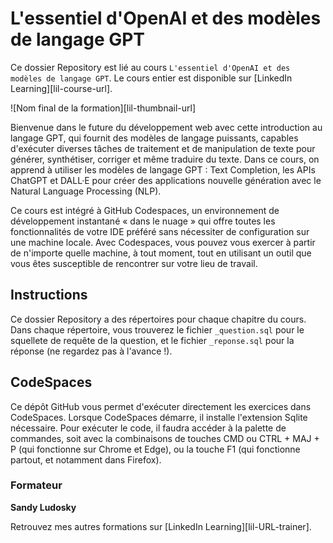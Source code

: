 
# L'essentiel d'OpenAI et des modèles de langage GPT

Ce dossier Repository est lié au cours `L'essentiel d'OpenAI et des modèles de langage GPT`. Le cours entier est disponible sur [LinkedIn Learning][lil-course-url].

![Nom final de la formation][lil-thumbnail-url]

Bienvenue dans le future du développement web avec cette introduction au langage GPT, qui fournit des modèles de langage puissants, capables d'exécuter diverses tâches de traitement et de manipulation de texte pour générer, synthétiser, corriger et même traduire du texte.
Dans ce cours, on apprend à utiliser les modèles de langage GPT :  Text Completion, les APIs ChatGPT et DALL·E pour créer des applications nouvelle génération avec le Natural Language Processing (NLP).

Ce cours est intégré à GitHub Codespaces, un environnement de développement instantané « dans le nuage » qui offre toutes les fonctionnalités de votre IDE préféré sans nécessiter de configuration sur une machine locale. Avec Codespaces, vous pouvez vous exercer à partir de n'importe quelle machine, à tout moment, tout en utilisant un outil que vous êtes susceptible de rencontrer sur votre lieu de travail.  


## Instructions

Ce dossier Repository a des répertoires pour chaque chapitre du cours. Dans chaque répertoire, vous trouverez le fichier `_question.sql` pour le squellete de requête de la question, et le fichier `_reponse.sql` pour la réponse (ne regardez pas à l'avance !). 

## CodeSpaces

Ce dépôt GitHub vous permet d'exécuter directement les exercices dans CodeSpaces. Lorsque CodeSpaces démarre, il installe l'extension Sqlite nécessaire. Pour exécuter le code, il faudra accéder à la palette de commandes, soit avec la combinaisons de touches CMD ou CTRL + MAJ + P (qui fonctionne sur Chrome et Edge), ou la touche F1 (qui fonctionne partout, et notamment dans Firefox).

### Formateur

**Sandy Ludosky** 

 Retrouvez mes autres formations sur [LinkedIn Learning][lil-URL-trainer].

[0]: # (Replace these placeholder URLs with actual course URLs)

[1]: # (End of FR-Instruction ###############################################################################################)

